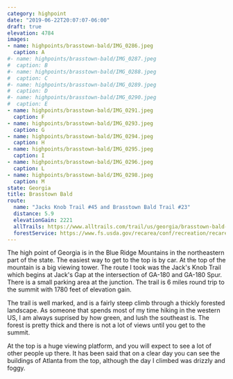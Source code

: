 ```yaml
---
category: highpoint
date: "2019-06-22T20:07:07-06:00"
draft: true
elevation: 4784
images:
- name: highpoints/brasstown-bald/IMG_0286.jpeg
  caption: A
#- name: highpoints/brasstown-bald/IMG_0287.jpeg
#  caption: B
#- name: highpoints/brasstown-bald/IMG_0288.jpeg
#  caption: C
#- name: highpoints/brasstown-bald/IMG_0289.jpeg
#  caption: D
#- name: highpoints/brasstown-bald/IMG_0290.jpeg
#  caption: E
- name: highpoints/brasstown-bald/IMG_0291.jpeg
  caption: F
- name: highpoints/brasstown-bald/IMG_0293.jpeg
  caption: G
- name: highpoints/brasstown-bald/IMG_0294.jpeg
  caption: H
- name: highpoints/brasstown-bald/IMG_0295.jpeg
  caption: I
- name: highpoints/brasstown-bald/IMG_0296.jpeg
  caption: L
- name: highpoints/brasstown-bald/IMG_0298.jpeg
  caption: M
state: Georgia
title: Brasstown Bald
route:
  name: "Jacks Knob Trail #45 and Brasstown Bald Trail #23"
  distance: 5.9
  elevationGain: 2221
  allTrails: https://www.alltrails.com/trail/us/georgia/brasstown-bald-via-jack-s-gap
  forestService: https://www.fs.usda.gov/recarea/conf/recreation/recarea/?recid=10542
---
```

The high point of Georgia is in the Blue Ridge Mountains in the northeastern part of the state.  The easiest way to get to the top is by car.  At the top of the mountain is a big viewing tower.  The route I took was the Jack's Knob Trail which begins at Jack's Gap at the intersection of GA-180 and GA-180 Spur.  There is a small parking area at the junction.  The trail is 6 miles round trip to the summit with 1780 feet of elevation gain.

The trail is well marked, and is a fairly steep climb through a thickly forested landscape.  As someone that spends most of my time hiking in the western US, I am always suprised by how green, and lush the southeast is.  The forest is pretty thick and there is not a lot of views until you get to the summit.

At the top is a huge viewing platform, and you will expect to see a lot of other people up there.  It has been said that on a clear day you can see the buildings of Atlanta from the top, although the day I climbed was drizzly and foggy.
